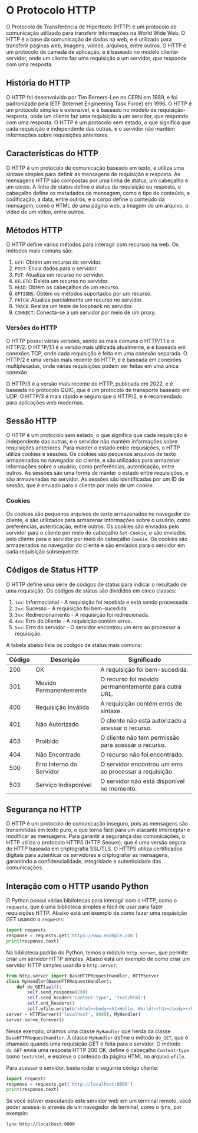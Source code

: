 # O Protocolo HTTP
O Protocolo de Transferência de Hipertexto (HTTP) é um protocolo de comunicação utilizado para transferir informações na World Wide Web. O HTTP é a base da comunicação de dados na web, e é utilizado para transferir páginas web, imagens, vídeos, arquivos, entre outros. O HTTP é um protocolo de camada de aplicação, e é baseado no modelo cliente-servidor, onde um cliente faz uma requisição a um servidor, que responde com uma resposta.

## História do HTTP
O HTTP foi desenvolvido por Tim Berners-Lee no CERN em 1989, e foi padronizado pela IETF (Internet Engineering Task Force) em 1996. O HTTP é um protocolo simples e extensível, e é baseado no modelo de requisição-resposta, onde um cliente faz uma requisição a um servidor, que responde com uma resposta. O HTTP é um protocolo sem estado, o que significa que cada requisição é independente das outras, e o servidor não mantém informações sobre requisições anteriores.
## Características do HTTP
O HTTP é um protocolo de comunicação baseado em texto, e utiliza uma sintaxe simples para definir as mensagens de requisição e resposta. As mensagens HTTP são compostas por uma linha de status, um cabeçalho e um corpo. A linha de status define o status da requisição ou resposta, o cabeçalho define os metadados da mensagem, como o tipo de conteúdo, a codificação, a data, entre outros, e o corpo define o conteúdo da mensagem, como o HTML de uma página web, a imagem de um arquivo, o vídeo de um vídeo, entre outros.

## Métodos HTTP
O HTTP define vários métodos para interagir com recursos na web. Os métodos mais comuns são:
1. `GET`: Obtém um recurso do servidor.
2. `POST`: Envia dados para o servidor.
3. `PUT`: Atualiza um recurso no servidor.
4. `DELETE`: Deleta um recurso no servidor.
5. `HEAD`: Obtém os cabeçalhos de um recurso.
6. `OPTIONS`: Obtém os métodos suportados por um recurso.
7. `PATCH`: Atualiza parcialmente um recurso no servidor.
8. `TRACE`: Realiza um teste de loopback no servidor.
9. `CONNECT`: Conecta-se a um servidor por meio de um proxy.

### Versões do HTTP
O HTTP possui várias versões, sendo as mais comuns o HTTP/1.1 e o HTTP/2. O HTTP/1.1 é a versão mais utilizada atualmente, e é baseada em conexões TCP, onde cada requisição é feita em uma conexão separada. O HTTP/2 é uma versão mais recente do HTTP, e é baseada em conexões multiplexadas, onde várias requisições podem ser feitas em uma única conexão.

O HTTP/3 é a versão mais recente do HTTP, publicada em 2022, e é baseada no protocolo QUIC, que é um protocolo de transporte baseado em UDP. O HTTP/3 é mais rápido e seguro que o HTTP/2, e é recomendado para aplicações web modernas.


## Sessão HTTP
O HTTP é um protocolo sem estado, o que significa que cada requisição é independente das outras, e o servidor não mantém informações sobre requisições anteriores. Para manter o estado entre requisições, o HTTP utiliza cookies e sessões. Os cookies são pequenos arquivos de texto armazenados no navegador do cliente, e são utilizados para armazenar informações sobre o usuário, como preferências, autenticação, entre outros. As sessões são uma forma de manter o estado entre requisições, e são armazenadas no servidor. As sessões são identificadas por um ID de sessão, que é enviado para o cliente por meio de um cookie.

### Cookies
Os cookies são pequenos arquivos de texto armazenados no navegador do cliente, e são utilizados para armazenar informações sobre o usuário, como preferências, autenticação, entre outros. Os cookies são enviados pelo servidor para o cliente por meio do cabeçalho `Set-Cookie`, e são enviados pelo cliente para o servidor por meio do cabeçalho `Cookie`. Os cookies são armazenados no navegador do cliente e são enviados para o servidor em cada requisição subsequente.

## Códigos de Status HTTP
O HTTP define uma série de códigos de status para indicar o resultado de uma requisição. Os códigos de status são divididos em cinco classes:
1. `1xx`: Informacional - A requisição foi recebida e está sendo processada.
2. `2xx`: Sucesso - A requisição foi bem-sucedida.
3. `3xx`: Redirecionamento - A requisição foi redirecionada.
4. `4xx`: Erro do cliente - A requisição contém erros.
5. `5xx`: Erro do servidor - O servidor encontrou um erro ao processar a requisição.

A tabela abaixo lista os códigos de status mais comuns:

| Código | Descrição            | Significado                                                                 |
|--------|----------------------|-----------------------------------------------------------------------------|
| 200    | OK                   | A requisição foi bem-sucedida.                                              |
| 301    | Movido Permanentemente | O recurso foi movido permanentemente para outra URL.                       |
| 400    | Requisição Inválida  | A requisição contém erros de sintaxe.                                      |
| 401    | Não Autorizado       | O cliente não está autorizado a acessar o recurso.                        |
| 403    | Proibido             | O cliente não tem permissão para acessar o recurso.                        |
| 404    | Não Encontrado       | O recurso não foi encontrado.                                               |
| 500    | Erro Interno do Servidor | O servidor encontrou um erro ao processar a requisição.                   |
| 503    | Serviço Indisponível | O servidor não está disponível no momento.                                 |


## Segurança no HTTP
O HTTP é um protocolo de comunicação inseguro, pois as mensagens são transmitidas em texto puro, o que torna fácil para um atacante interceptar e modificar as mensagens. Para garantir a segurança das comunicações, o HTTP utiliza o protocolo HTTPS (HTTP Secure), que é uma versão segura do HTTP baseada em criptografia SSL/TLS. O HTTPS utiliza certificados digitais para autenticar os servidores e criptografar as mensagens, garantindo a confidencialidade, integridade e autenticidade das comunicações.

## Interação com o HTTP usando Python
O Python possui várias bibliotecas para interagir com o HTTP, como o `requests`, que é uma biblioteca simples e fácil de usar para fazer requisições HTTP. Abaixo está um exemplo de como fazer uma requisição GET usando o `requests`:

```python
import requests
response = requests.get('https://www.example.com')
print(response.text)
```

Na biblioteca padrão do Python, temos o módulo `http.server`, que permite criar um servidor HTTP simples. Abaixo está um exemplo de como criar um servidor HTTP simples usando o `http.server`:

```python
from http.server import BaseHTTPRequestHandler, HTTPServer
class MyHandler(BaseHTTPRequestHandler):
    def do_GET(self):
        self.send_response(200)
        self.send_header('Content-type', 'text/html')
        self.end_headers()
        self.wfile.write(b'<html><body><h1>Hello, World!</h1></body></html>')
server = HTTPServer(('localhost', 8000), MyHandler)
server.serve_forever()
``` 
Nesse exemplo, criamos uma classe `MyHandler` que herda da classe `BaseHTTPRequestHandler`. A classe `MyHandler` define o método `do_GET`, que é chamado quando uma requisição GET é feita para o servidor. O método `do_GET` envia uma resposta HTTP 200 OK, define o cabeçalho `Content-type` como `text/html`, e escreve o conteúdo da página HTML no arquivo `wfile`.

Para acessar o servidor, basta rodar o seguinte código cliente:

```python
import requests
response = requests.get('http://localhost:8000')
print(response.text)
``` 

Se você estiver executando este servidor web em um terminal remoto, você poder acessá-lo através de um navegador de terminal, como o lynx, por exemplo:
    
```bash 
lynx http://localhost:8080
```
